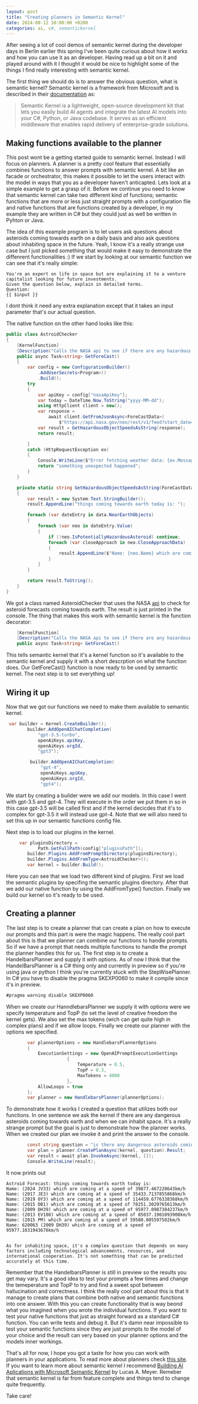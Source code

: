 ```yaml
---
layout: post
title: "Creating planners in Semantic Kernel"
date: 2024-08-12 10:00:00 +0200
categories: ai, c#, semantickernel
---
```


After seeing a lot of cool demos of semantic kernel during the developer days in Berlin earlier this spring I've been quite curious about how it works and how you can use it as an developer. Having read up a bit on it and played around with it I thought it would be nice to highlight some of the things I find really interesting with semantic kernel.

The first thing we should do is to answer the obvious question, what is semantic kernel? Semantic kernel is a framework from Microsoft and is described in their [documentation](https://learn.microsoft.com/en-us/semantic-kernel/) as: 
>Semantic Kernel is a lightweight, open-source development kit that lets you easily build AI agents and integrate the latest AI models into your C#, Python, or Java codebase. It serves as an efficient middleware that enables rapid delivery of enterprise-grade solutions.


## Making functions available to the planner
This post wont be a getting started guide to semantic kernel. Instead I will focus on planners. A planner is a pretty cool feature that essentially combines functions to answer prompts with semantic kernel. A bit like an facade or orchestrator, this makes it possible to let the users interact with the model in ways that you as a developer haven't anticapted. Lets look at a simple example to get a grasp of it. Before we continue you need to know that semantic kernel can take two different kind of functions; semantic functions that are more or less just straight prompts with a configuration file and native functions that are functions created by a developer, in my example they are written in C# but they could just as well be written in Pyhton or Java. 

The idea of this example program is to let users ask questions about asteroids coming towards earth on a daily basis and also ask questions about inhabiting space in the future. Yeah, I know it's a really strange use case but I just picked something that would make it easy to demonstrate the diffenrent functionalities :)  If we start by looking at our semantic function we can see that it's really simple: 

```
You're an expert on life in space but are explaining it to a venture capitalist looking for future investments. 
Given the question below, explain in detailed terms.  
Question:
{{ $input }}
```
I dont think it need any extra explanation except that it takes an input parameter that's our actual question. 

The native function on the other hand looks like this: 

```csharp
public class AstroidChecker
{
    [KernelFunction]
    [Description("Calls the NASA api to see if there are any hazardous asteroids near earth")]
    public async Task<string> GetForeCast()
    {
        var config = new ConfigurationBuilder()
            .AddUserSecrets<Program>()
            .Build();
        try
        {
            var apiKey = config["nasaApiKey"];
            var today = DateTime.Now.ToString("yyyy-MM-dd");
            using HttpClient client = new();
            var response =
                await client.GetFromJsonAsync<ForeCastData>(
                    $"https://api.nasa.gov/neo/rest/v1/feed?start_date={today}end_date={today}&api_key={apiKey}");
            var result = GetHazardousObjectSpeedsAsString(response); 
            return result;

        }
        catch (HttpRequestException ex)
        {
            Console.WriteLine($"Error fetching weather data: {ex.Message}");
            return "something unexpected happened";
        }
    }

    private static string GetHazardousObjectSpeedsAsString(ForeCastData data)
    {
        var result = new System.Text.StringBuilder();
        result.AppendLine("things coming towards earth today is: ");

        foreach (var dateEntry in data.NearEarthObjects)
        {
            foreach (var neo in dateEntry.Value)
            {
                if (!neo.IsPotentiallyHazardousAsteroid) continue;
                foreach (var closeApproach in neo.CloseApproachData)
                {
                    result.AppendLine($"Name: {neo.Name} which are coming at a speed of {closeApproach.RelativeVelocity.KilometersPerHour}km/h");
                }
            }
        }

        return result.ToString();
    } 
}
```

We got a class named AsteroidChecker that uses the NASA [api](https://api.nasa.gov/) to check for asteroid forecasts coming towards earth. The result is just printed in the console. The thing that makes this work with semantic kernel is the function decorator:
```csharp
    [KernelFunction]
    [Description("Calls the NASA api to see if there are any hazardous asteroids near earth")]
    public async Task<string> GetForeCast()
```

This tells semantic kernel that it's a kernel function so it's available to the semantic kernel and supply it with a short descrption on what the function does. Our GetForeCast() function is now ready to be used by semantic kernel. The next step is to set everything up! 

## Wiring it up
Now that we got our functions we need to make them available to semantic kernel. 

```csharp
 var builder = Kernel.CreateBuilder();
        builder.AddOpenAIChatCompletion(
            "gpt-3.5-turbo",
            openAiKeys.apiKey,
            openAiKeys.orgId,
            "gpt3");

         builder.AddOpenAIChatCompletion(
             "gpt-4",
             openAiKeys.apiKey,
             openAiKeys.orgId,
             "gpt4");
```
We start by creating a builder were we add our models. In this case I went with gpt-3.5 and gpt-4. They will execute in the order we put them in so in this case gpt-3.5 will be called first and if the kernel decicdes that it's to complex for gpt-3.5 it will instead use gpt-4. Note that we will also need to set this up in our semantic functions config file. 

Next step is to load our plugins in the kernel.
```csharp
     var pluginsDirectory =
            Path.GetFullPath(config["pluginsPath"]);
        builder.Plugins.AddFromPromptDirectory(pluginsDirectory);
        builder.Plugins.AddFromType<AstroidChecker>();
        var kernel = builder.Build();
```
Here you can see that we load two different kind of plugins. First we load the semantic plugins by specifing the semantic plugins directory. After that  we add our native function by using the AddFromType<T>() function. Finally we build our kernel so it's ready to be used. 

## Creating a planner 
The last step is to create a planner that can create a plan on how to execute our prompts and this part is were the magic happens. The really cool part about this is that we planner can combine our functions to handle prompts. So if we have a prompt that needs multiple functions to handle the prompt the planner handles this for us. The first step is to create a HandelbarsPlanner and supply it with options. As of now I think that the HandelBarsPlanner is a C# thing only and currently in preview so if you're using java or python I think you're currently stuck with the StepWisePlanner. In C# you have to disable the pragma SKEXP0060 to make it compile since it's in preview.
```csharp
#pragma warning disable SKEXP0060
``` 

When we create our HanndlebarsPlanner we supply it with options were we specify temperature and TopP (to set the level of creative freedom the kernel gets). We also set the max tokens (wich can get quite high in complex plans) and if we allow loops. Finally we create our planner with the options we specified. 

```csharp
        var plannerOptions = new HandlebarsPlannerOptions
        {
            ExecutionSettings = new OpenAIPromptExecutionSettings
                       {
                           Temperature = 0.5,
                           TopP = 0.3,
                           MaxTokens = 4000
                       },
            AllowLoops = true
        };
        var planner = new HandlebarsPlanner(plannerOptions);
```
To demonstrate how it works I created a question that utilizes both our functions. In one sentence we ask the kernel if there are any dangerous asteroids coming towards earth and when we can inhabit space. It's a really strange prompt but the goal is just to demonstrate how the planner works. When we created our plan we invoke it and print the answer to the console.
```csharp
        const string question = "is there any dangerous asteroids coming towards earth and when can we inhabit space? "; 
        var plan = planner.CreatePlanAsync(kernel, question).Result;
        var result = await plan.InvokeAsync(kernel, []);
        Console.WriteLine(result);
```

It now prints out 
```
Astroid Forecast: things coming towards earth today is: 
Name: (2024 JV33) which are coming at a speed of 39877.467220643km/h
Name: (2017 JE3) which are coming at a speed of 35433.7137855868km/h
Name: (2019 OY3) which are coming at a speed of 114459.6776338368km/h
Name: (2015 DB1) which are coming at a speed of 78251.3029765613km/h
Name: (2009 DH39) which are coming at a speed of 95977.0987384237km/h
Name: (2013 EV108) which are coming at a speed of 85037.1901093908km/h
Name: (2015 PM) which are coming at a speed of 59580.805597502km/h
Name: 620063 (2009 DH39) which are coming at a speed of 95977.1031943676km/h


As for inhabiting space, it's a complex question that depends on many factors including technological advancements, resources, and international cooperation. It's not something that can be predicted accurately at this time.
```
Remember that the HandelbarsPlanner is still in preview so the results you get may vary. It's a good idea to test your prompts a few times and change the temeperature and TopP to try and find a sweet spot between hallucination and correctness. I think the really cool part about this is that it manage to create plans that combine both native and semantic functions into one answer. With this you can create functionality that is way beond what you imagined when you wrote the individual functions. If you want to test your native functions that just as straight forward as a standard C# function. You can write tests and debug it. But it's damn near impossible to test your semantic functions since they are just prompts to the model of your choice and the result can very based on your planner options and the models inner workings.

That's all for now, I hope you got a taste for how you can work with planners in your applications. To read more about planners check [this site](https://handlebarsjs.com/). If you want to learn more about semantic kernel I recommend [Building AI Aplications with Microsoft Semantic Kernel](https://www.packtpub.com/en-us/product/building-ai-applications-with-microsoft-semantic-kernel-9781835463703) by Lucas A. Meyer. Remeber that semantic kernel is far from feature complete and things tend to change quite frequently. 

Take care! 
